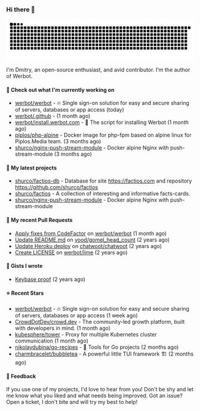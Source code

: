 ### Hi there 👋

![](https://github.com/shurco/shurco/raw/output/github-contribution-grid-snake.svg)

I'm Dmitry, an open-source enthusiast, and avid contributor. I'm the author of Werbot. 

#### 👷 Check out what I'm currently working on

- [werbot/werbot](https://github.com/werbot/werbot) - 🔥 Single sign-on solution for easy and secure sharing of servers, databases or app access (today)
- [werbot/.github](https://github.com/werbot/.github) -  (1 month ago)
- [werbot/install.werbot.com](https://github.com/werbot/install.werbot.com) - 🚀 The script for installing Werbot (1 month ago)
- [piplos/php-alpine](https://github.com/piplos/php-alpine) - Docker image for php-fpm based on alpine linux for Piplos.Media team. (3 months ago)
- [shurco/nginx-push-stream-module](https://github.com/shurco/nginx-push-stream-module) - Docker alpine Nginx with push-stream-module (3 months ago)

#### 🌱 My latest projects

- [shurco/factios-db](https://github.com/shurco/factios-db) - Database for site https://factios.com and repository https://github.com/shurco/factios
- [shurco/factios](https://github.com/shurco/factios) - A collection of interesting and informative facts-cards.
- [shurco/nginx-push-stream-module](https://github.com/shurco/nginx-push-stream-module) - Docker alpine Nginx with push-stream-module

#### 🔨 My recent Pull Requests

- [Apply fixes from CodeFactor](https://github.com/werbot/werbot/pull/3) on [werbot/werbot](https://github.com/werbot/werbot) (1 month ago)
- [Update README.md](https://github.com/vood/gomel_head_count/pull/1) on [vood/gomel_head_count](https://github.com/vood/gomel_head_count) (2 years ago)
- [Update Heroku deploy](https://github.com/chatwoot/chatwoot/pull/1030) on [chatwoot/chatwoot](https://github.com/chatwoot/chatwoot) (2 years ago)
- [Create LICENSE](https://github.com/werbot/lime/pull/1) on [werbot/lime](https://github.com/werbot/lime) (2 years ago)

#### 📓 Gists I wrote

- [Keybase proof](https://gist.github.com/959752bb9b046d792e71ca185f48d641) (2 years ago)

#### ⭐ Recent Stars

- [werbot/werbot](https://github.com/werbot/werbot) - 🔥 Single sign-on solution for easy and secure sharing of servers, databases or app access (1 week ago)
- [CrowdDotDev/crowd.dev](https://github.com/CrowdDotDev/crowd.dev) - The community-led growth platform, built with developers in mind. (1 month ago)
- [kubesphere/tower](https://github.com/kubesphere/tower) - Proxy for multiple Kubernetes cluster communication (1 month ago)
- [nikolaydubina/go-recipes](https://github.com/nikolaydubina/go-recipes) - 🦩 Tools for Go projects (2 months ago)
- [charmbracelet/bubbletea](https://github.com/charmbracelet/bubbletea) - A powerful little TUI framework 🏗 (2 months ago)

#### 💬 Feedback

If you use one of my projects, I'd love to hear from you! Don't be shy and let me know what you liked
and what needs being improved. Got an issue? Open a ticket, I don't bite and will try my best to help!
